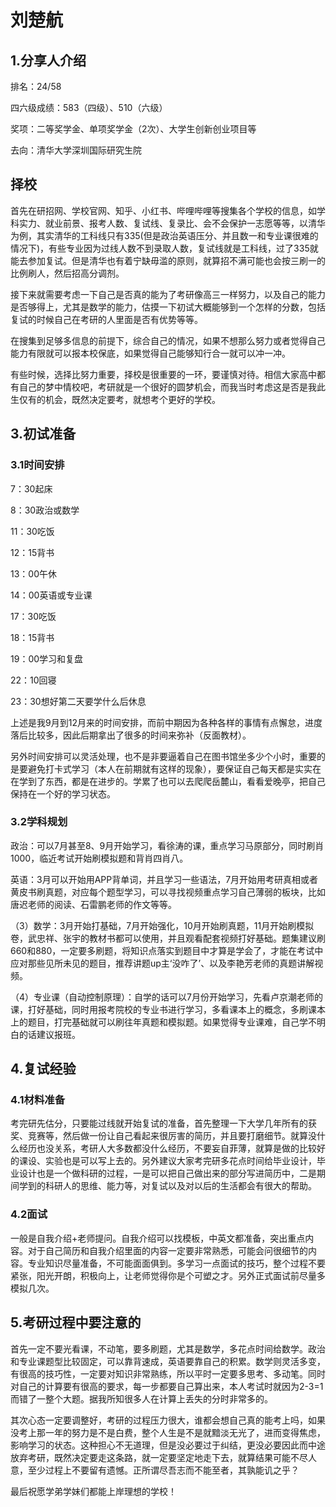 # 刘楚航

## 1.分享人介绍

排名：24/58 

四六级成绩：583（四级）、510（六级） 

奖项：二等奖学金、单项奖学金（2次）、大学生创新创业项目等

去向：清华大学深圳国际研究生院

 

## 择校

首先在研招网、学校官网、知乎、小红书、哔哩哔哩等搜集各个学校的信息，如学科实力、就业前景、报考人数、复试线、复录比、会不会保护一志愿等等，以清华为例，其实清华的工科线只有335(但是政治英语压分、并且数一和专业课很难的情况下)，有些专业因为过线人数不到录取人数，复试线就是工科线，过了335就能去参加复试。但是清华也有着宁缺毋滥的原则，就算招不满可能也会按三刷一的比例刷人，然后招高分调剂。

接下来就需要考虑一下自己是否真的能为了考研像高三一样努力，以及自己的能力是否够得上，尤其是数学的能力，估摸一下初试大概能够到一个怎样的分数，包括复试的时候自己在考研的人里面是否有优势等等。

在搜集到足够多信息的前提下，综合自己的情况，如果不想那么努力或者觉得自己能力有限就可以报本校保底，如果觉得自己能够知行合一就可以冲一冲。

有些时候，选择比努力重要，择校是很重要的一环，要谨慎对待。相信大家高中都有自己的梦中情校吧，考研就是一个很好的圆梦机会，而我当时考虑这是否是我此生仅有的机会，既然决定要考，就想考个更好的学校。

 

## 3.初试准备 

### 3.1时间安排

7：30起床

8：30政治或数学

11：30吃饭

12：15背书

13：00午休

14：00英语或专业课

17：30吃饭

18：15背书

19：00学习和复盘

22：10回寝

23：30想好第二天要学什么后休息

上述是我9月到12月来的时间安排，而前中期因为各种各样的事情有点懈怠，进度落后比较多，因此后期拿出了很多的时间来弥补（反面教材）。

另外时间安排可以灵活处理，也不是非要逼着自己在图书馆坐多少个小时，重要的是要避免打卡式学习（本人在前期就有这样的现象），要保证自己每天都是实实在在学到了东西，都是在进步的。学累了也可以去爬爬岳麓山，看看爱晚亭，把自己保持在一个好的学习状态。

### 3.2学科规划

政治：可以7月甚至8、9月开始学习，看徐涛的课，重点学习马原部分，同时刷肖1000，临近考试开始刷模拟题和背肖四肖八。

英语：3月可以开始用APP背单词，并且学习一些语法，7月开始用考研真相或者黄皮书刷真题，对应每个题型学习，可以寻找视频重点学习自己薄弱的板块，比如唐迟老师的阅读、石雷鹏老师的作文等等。

（3）数学：3月开始打基础，7月开始强化，10月开始刷真题，11月开始刷模拟卷，武忠祥、张宇的教材书都可以使用，并且观看配套视频打好基础。题集建议刷660和880，一定要多刷题，将知识点落实到题目中才算是学会了，才能在考试中应对那些见所未见的题目，推荐讲题up主‘没咋了’、以及李艳芳老师的真题讲解视频。

（4）专业课（自动控制原理）：自学的话可以7月份开始学习，先看卢京潮老师的课，打好基础，同时用报考院校的专业书进行学习，多看课本上的概念，多刷课本上的题目，打完基础就可以刷往年真题和模拟题。如果觉得专业课难，自己学不明白的话建议报班。

 

## 4.复试经验

### 4.1材料准备

考完研先估分，只要能过线就开始复试的准备，首先整理一下大学几年所有的获奖、竞赛等，然后做一份让自己看起来很厉害的简历，并且要打磨细节。就算没什么经历也没关系，考研人大多数都没什么经历，不要妄自菲薄，就算是做的比较好的课设、实验也是可以写上去的。另外建议大家考完研多花点时间给毕业设计，毕业设计也是一个做科研的过程，一是可以把自己做出来的部分写进简历中，二是期间学到的科研人的思维、能力等，对复试以及对以后的生活都会有很大的帮助。

### 4.2面试

一般是自我介绍+老师提问。自我介绍可以找模板，中英文都准备，突出重点内容。对于自己简历和自我介绍里面的内容一定要非常熟悉，可能会问很细节的内容。专业知识尽量准备，不可能面面俱到。多学习一点面试的技巧，整个过程不要紧张，阳光开朗，积极向上，让老师觉得你是个可塑之才。另外正式面试前尽量多模拟几次。

 

## 5.考研过程中要注意的 

首先一定不要光看课，不动笔，要多刷题，尤其是数学，多花点时间给数学。政治和专业课题型比较固定，可以靠背速成，英语要靠自己的积累。数学则灵活多变，有很高的技巧性，一定要对知识非常熟练，所以平时一定要多思考、多动笔。同时对自己的计算要有很高的要求，每一步都要自己算出来，本人考试时就因为2-3=1而错了一整个大题。据我所知很多人在计算上丢失的分时非常多的。

其次心态一定要调整好，考研的过程压力很大，谁都会想自己真的能考上吗，如果没考上那一年的努力是不是白费，整个人生是不是就黯淡无光了，进而变得焦虑，影响学习的状态。这种担心不无道理，但是没必要过于纠结，更没必要因此而中途放弃考研，既然决定要走这条路，就一定要坚定地走下去，就算结果可能不尽人意，至少过程上不要留有遗憾。正所谓尽吾志而不能至者，其孰能讥之乎？

最后祝愿学弟学妹们都能上岸理想的学校！
